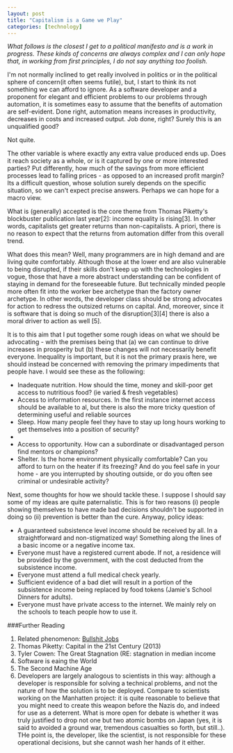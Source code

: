 ```yaml
---
layout: post
title: "Capitalism is a Game we Play"
categories: [technology]
---
```


<em>What follows is the closest I get to a political manifesto and is a work in progress. These kinds of concerns are always complex and I can only hope that, in working from first principles, I do not say anything too foolish.</em> 

I'm not normally inclined to get really involved in politics or in the political sphere of concern(it often seems futile), but, I start to think its not something we can afford to ignore. As a software developer and a proponent for elegant and efficient problems to our problems through automation, it is sometimes easy to assume that the benefits of automation are self-evident. Done right, automation means increases in productivity, decreases in costs and increased output. Job done, right? Surely this is an unqualified good? 
 
Not quite. 
<!--more--> 
The other variable is where exactly any extra value produced ends up. Does it reach society as a whole, or is it captured by one or more interested parties? Put differently, how much of the savings from more efficient processes lead to falling prices - as opposed to an increased profit margin? Its a difficult question, whose solution surely depends on the specific situation, so we can't expect precise answers. Perhaps we can hope for a macro view.

What is (generally) accepted is the core theme from Thomas Piketty's blockbuster publication last year[2]: income equality is rising[3]. In other words, capitalists get greater returns than non-capitalists. A priori, there is no reason to expect that the returns from automation differ from this overall trend. 
 
What does this mean? Well, many programmers are in high demand and are living quite comfortably. Although those at the lower end are also vulnerable to being disrupted, if their skills don't keep up with the technologies in vogue, those that have a more abstract understanding can be confident of staying in demand for the foreseeable future. But technically minded people more often fit into the worker bee archetype than the factory owner archetype. In other words, the developer class should be strong advocates for action to redress the outsized returns on capital. And, moreover, since it is software that is doing so much of the disruption[3][4] there is also a moral driver to action as well [5]. 
 
It is to this aim that I put together some rough ideas on what we should be advocating - with the premises being that (a) we can continue to drive increases in prosperity but (b) these changes will not necessarily benefit everyone. Inequality is important, but it is not the primary praxis here, we should instead be concerned with removing the primary impediments that people have. I would see these as the following: 
<ul>
	<li>Inadequate nutrition. How should the time, money and skill-poor get access to nutritious food? (ie varied & fresh vegetables)</li>
	<li>Access to information resources. In the first instance internet access should be available to al, but there is also the more tricky question of determining useful and reliable sources</li>
	<li>Sleep. How many people feel they have to stay up long hours working to get themselves into a position of security?<li>
	<li>Access to opportunity. How can a subordinate or disadvantaged person find mentors or champions?</li>
	<li>Shelter. Is the home environment physically comfortable? Can you afford to turn on the heater if its freezing? And do you feel safe in your home - are you interrupted by shouting outside, or do you often see criminal or undesirable activity?</li>
</ul>

Next, some thoughts for how we should tackle these. I suppose I should say some of my ideas are quite paternalistic. This is for two reasons (i) people showing themselves to have made bad decisions shouldn't be supported in doing so (ii) prevention is better than the cure. Anyway, policy ideas:
<ul>
	<li>A guaranteed subsistence level income should be received by all. In a straightforward and non-stigmatized way! Something along the lines of a basic income or a negative income tax.</li>
	<li>Everyone must have a registered current abode. If not, a residence will be provided by the government, with the cost deducted from the subsistence income.</li>
	<li>Everyone must attend a full medical check yearly.</li>
	<li>Sufficient evidence of a bad diet will result in a portion of the subsistence income being replaced by food tokens (Jamie's School Dinners for adults).</li>
	<li>Everyone must have private access to the internet. We mainly rely on the schools to teach people how to use it.</li>
</ul>

###Further Reading
<ol>
	<li>Related phenomenon: <a href="http://strikemag.org/bullshit-jobs/">Bullshit Jobs</a></li>
	<li>Thomas Piketty: Capital in the 21st Century (2013)</li>
	<li>Tyler Cowen: The Great Stagnation (RE: stagnation in median income</li>
	<li>Software is eaing the World</li>
	<li>The Second Machine Age</li>
	<li>Developers are largely analogous to scientists in this way: although a developer is responsible for solving a technical problems, and not the nature of how the solution is to be deployed. Compare to scientists working on the Manhatten  project: it is quite reasonable to believe that you might need to create this weapon before the Nazis do, and indeed for use as a deterrent. What is more open for debate is whether it was truly justified to drop not one but two atomic bombs on Japan (yes, it is said to avoided a ground war, tremendous casualties so forth, but still..). THe point is, the developer, like the scientist, is not responsible  for these operational decisions, but she cannot wash her hands of it either.</li>
</ol>
